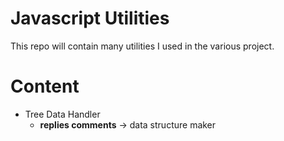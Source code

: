# Javascript Utilities

This repo will contain many utilities I used in the various project.

# Content
- Tree Data Handler
  - **replies comments** -> data structure maker